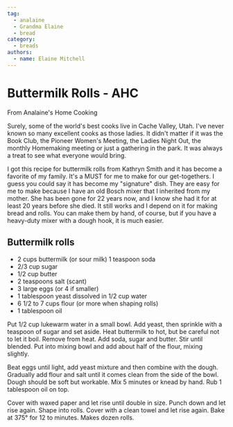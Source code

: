 ```yaml
---
tag:
  - analaine
  - Grandma Elaine
  - bread
category:
  - breads
authors:
  - name: Elaine Mitchell
---
```


# Buttermilk Rolls - AHC
From Analaine's Home Cooking

Surely, some of the world's best cooks live in Cache Valley, Utah. I've never known so many
excellent cooks as those ladies. It didn't matter if it was the Book Club, the Pioneer Women's
Meeting, the Ladies Night Out, the monthly Homemaking meeting or just a gathering in the
park. It was always a treat to see what everyone would bring.

I got this recipe for buttermilk rolls from Kathryn Smith and it has become a favorite of my
family. It's a MUST for me to make for our get-togethers. I guess you could say it has become
my "signature" dish. They are easy for me to make because I have an old Bosch mixer that I
inherited from my mother. She has been gone for 22 years now, and I know she had it for at
least 20 years before she died. It still works and I depend on it for making bread and rolls. You
can make them by hand, of course, but if you have a heavy-duty mixer with a dough hook, it is
much easier.

## Buttermilk rolls
* 2 cups buttermilk (or sour milk)
1 teaspoon soda
* 2/3 cup sugar
* 1/2 cup butter
* 2 teaspoons salt (scant)
* 3 large eggs (or 4 if smaller)
* 1 tablespoon yeast dissolved in 1/2 cup water
* 6 1/2 to 7 cups flour (or more when shaping rolls)
* 1 tablespoon oil

Put 1/2 cup lukewarm water in a small bowl. Add yeast, then sprinkle with a teaspoon of sugar
and set aside. Heat buttermilk to hot, but be careful not to let it boil. Remove from heat. Add
soda, sugar and butter. Stir until blended. Put into mixing bowl and add about half of the flour,
mixing slightly.

Beat eggs until light, add yeast mixture and then combine with the dough. Gradually add flour
and salt until it comes clean from the side of the bowl. Dough should be soft but workable. Mix
5 minutes or knead by hand. Rub 1 tablespoon oil on top.

Cover with waxed paper and let rise until double in size. Punch down and let rise again. Shape
into rolls. Cover with a clean towel and let rise again. Bake at 375° for 12 to minutes. Makes
dozen rolls.
